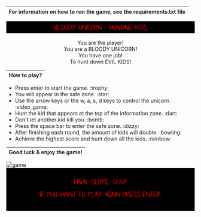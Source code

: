 | For information on how to run the game, see the requirements.txt file |
| --------------------------------------------------------------------- |

![game](rm_img/start.png)

<div align="center">You are the player!</div>
<div align="center">You are a BLOODY UNICORN!</div>
<div align="center">You have one job!</div>
<div align="center">To hunt down EVIL KIDS!</div>


| How to play? |
| ------------ |
<ul>
<li>Press enter to start the game. :trophy:</li>
<li>You will appear in the safe zone. :star:</li>
<li>Use the arrow keys or the w, a, s, d keys to control the unicorn. :video_game:</li>
<li>Hunt the kid that appears at the top of the information zone. :dart:</li>
<li>Don't let another kid kill you. :bomb:</li>
<li>Press the space bar to enter the safe zone. :dizzy:</li>
<li>After finishing each round, the amount of kids will double. :bowling:</li>
<li>Achieve the highest score and hunt down all the kids. :rainbow:</li>
</ul>

| Good luck & enjoy the game! |
| --------------------------- |

![game](rm_img/game.png)
![game](rm_img/score.png)
